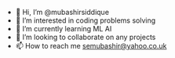 - 👋 Hi, I’m @mubashirsiddique
- 👀 I’m interested in coding problems solving
- 🌱 I’m currently learning ML AI
- 💞️ I’m looking to collaborate on any projects
- 📫 How to reach me semubashir@yahoo.co.uk

<!---
mubashirsiddique/mubashirsiddique is a ✨ special ✨ repository because its `README.md` (this file) appears on your GitHub profile.
You can click the Preview link to take a look at your changes.
--->

